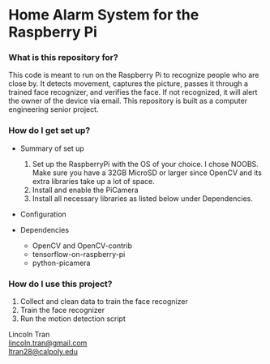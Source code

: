 # Home Alarm System for the Raspberry Pi #

### What is this repository for? ###

This code is meant to run on the Raspberry Pi to recognize people who are close by. It detects movement, captures the picture, passes it through a trained face recognizer, and verifies the face. If not recognized, it will alert the owner of the device via email. This repository is built as a computer engineering senior project.

### How do I get set up? ###

* Summary of set up
   1. Set up the RaspberryPi with the OS of your choice. I chose NOOBS. Make sure you have a 32GB MicroSD or larger since OpenCV and its extra libraries take up a lot of space.
   2. Install and enable the PiCamera
   3. Install all necessary libraries as listed below under Dependencies.
* Configuration

* Dependencies  
  * OpenCV and OpenCV-contrib
  * tensorflow-on-raspberry-pi  
  * python-picamera  

### How do I use this project? ###
1. Collect and clean data to train the face recognizer
2. Train the face recognizer
3. Run the motion detection script


Lincoln Tran  
lincoln.tran@gmail.com  
ltran28@calpoly.edu  
